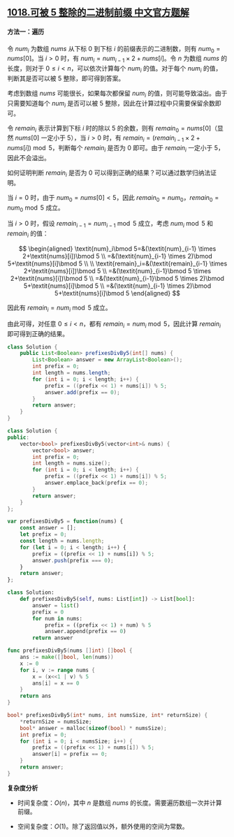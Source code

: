 ## [1018.可被 5 整除的二进制前缀 中文官方题解](https://leetcode.cn/problems/binary-prefix-divisible-by-5/solutions/100000/ke-bei-5-zheng-chu-de-er-jin-zhi-qian-zh-asih)

#### 方法一：遍历

令 $\textit{num}_i$ 为数组 $\textit{nums}$ 从下标 $0$ 到下标 $i$ 的前缀表示的二进制数，则有 $\textit{num}_0=\textit{nums}[0]$。当 $i>0$ 时，有 $\textit{num}_i=\textit{num}_{i-1} \times 2+\textit{nums}[i]$。令 $n$ 为数组 $\textit{nums}$ 的长度，则对于 $0 \le i<n$，可以依次计算每个 $\textit{num}_i$ 的值。对于每个 $\textit{num}_i$ 的值，判断其是否可以被 $5$ 整除，即可得到答案。

考虑到数组 $\textit{nums}$ 可能很长，如果每次都保留 $\textit{num}_i$ 的值，则可能导致溢出。由于只需要知道每个 $\textit{num}_i$ 是否可以被 $5$ 整除，因此在计算过程中只需要保留余数即可。

令 $\textit{remain}_i$ 表示计算到下标 $i$ 时的除以 $5$ 的余数，则有 $\textit{remain}_0=\textit{nums}[0]$（显然 $\textit{nums}[0]$ 一定小于 $5$），当 $i>0$ 时，有 $\textit{remain}_i=(\textit{remain}_{i-1} \times 2+\textit{nums}[i])\bmod 5$，判断每个 $\textit{remain}_i$ 是否为 $0$ 即可。由于 $\textit{remain}_i$ 一定小于 $5$，因此不会溢出。

如何证明判断 $\textit{remain}_i$ 是否为 $0$ 可以得到正确的结果？可以通过数学归纳法证明。

当 $i=0$ 时，由于 $\textit{num}_0=\textit{nums}[0]<5$，因此 $\textit{remain}_0=\textit{num}_0$，$\textit{remain}_0=\textit{num}_0\bmod 5$ 成立。

当 $i>0$ 时，假设 $\textit{remain}_{i-1}=\textit{num}_{i-1}\bmod 5$ 成立，考虑 $\textit{num}_i\bmod 5$ 和 $\textit{remain}_i$ 的值：

$$
\begin{aligned}
\textit{num}_i\bmod 5=&(\textit{num}_{i-1} \times 2+\textit{nums}[i])\bmod 5 \\
=&(\textit{num}_{i-1} \times 2)\bmod 5+\textit{nums}[i]\bmod 5 \\
\\
\textit{remain}_i=&(\textit{remain}_{i-1} \times 2+\textit{nums}[i])\bmod 5 \\
=&(\textit{num}_{i-1}\bmod 5 \times 2+\textit{nums}[i])\bmod 5 \\
=&(\textit{num}_{i-1}\bmod 5 \times 2)\bmod 5+\textit{nums}[i]\bmod 5 \\
=&(\textit{num}_{i-1} \times 2)\bmod 5+\textit{nums}[i]\bmod 5
\end{aligned}
$$

因此有 $\textit{remain}_i=\textit{num}_i\bmod 5$ 成立。

由此可得，对任意 $0 \le i<n$，都有 $\textit{remain}_i=\textit{num}_i\bmod 5$，因此计算 $\textit{remain}_i$ 即可得到正确的结果。

```Java [sol1-Java]
class Solution {
    public List<Boolean> prefixesDivBy5(int[] nums) {
        List<Boolean> answer = new ArrayList<Boolean>();
        int prefix = 0;
        int length = nums.length;
        for (int i = 0; i < length; i++) {
            prefix = ((prefix << 1) + nums[i]) % 5;
            answer.add(prefix == 0);
        }
        return answer;
    }
}
```

```C++ [sol1-C++]
class Solution {
public:
    vector<bool> prefixesDivBy5(vector<int>& nums) {
        vector<bool> answer;
        int prefix = 0;
        int length = nums.size();
        for (int i = 0; i < length; i++) {
            prefix = ((prefix << 1) + nums[i]) % 5;
            answer.emplace_back(prefix == 0);
        }
        return answer;
    }
};
```

```JavaScript [sol1-JavaScript]
var prefixesDivBy5 = function(nums) {
    const answer = [];
    let prefix = 0;
    const length = nums.length;
    for (let i = 0; i < length; i++) {
        prefix = ((prefix << 1) + nums[i]) % 5;
        answer.push(prefix === 0);
    }
    return answer;
};
```

```Python [sol1-Python]
class Solution:
    def prefixesDivBy5(self, nums: List[int]) -> List[bool]:
        answer = list()
        prefix = 0
        for num in nums:
            prefix = ((prefix << 1) + num) % 5
            answer.append(prefix == 0)
        return answer
```

```go [sol1-Golang]
func prefixesDivBy5(nums []int) []bool {
    ans := make([]bool, len(nums))
    x := 0
    for i, v := range nums {
        x = (x<<1 | v) % 5
        ans[i] = x == 0
    }
    return ans
}
```

```C [sol1-C]
bool* prefixesDivBy5(int* nums, int numsSize, int* returnSize) {
    *returnSize = numsSize;
    bool* answer = malloc(sizeof(bool) * numsSize);
    int prefix = 0;
    for (int i = 0; i < numsSize; i++) {
        prefix = ((prefix << 1) + nums[i]) % 5;
        answer[i] = prefix == 0;
    }
    return answer;
}
```

**复杂度分析**

- 时间复杂度：$O(n)$，其中 $n$ 是数组 $\textit{nums}$ 的长度。需要遍历数组一次并计算前缀。

- 空间复杂度：$O(1)$。除了返回值以外，额外使用的空间为常数。